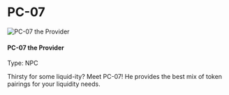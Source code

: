 # PC-07

![PC-07 the Provider](../.gitbook/assets/character\_frame\_pc07.png)

#### PC-07 the Provider

Type: NPC

Thirsty for some liquid-ity? Meet PC-07! He provides the best mix of token pairings for your liquidity needs.
